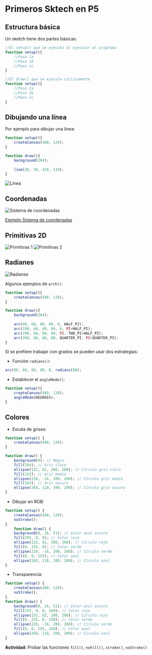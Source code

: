 # Primeros Sktech en P5

## Estructura básica

Un sketch tiene dos partes básicas:

```javascript
//El setup() que se ejecuta al ejecutar el programa
function setup(){
    //Paso 1a
    //Paso 1b
    //Paso 1c
}
```
```javascript
//El draw() que se ejecuta cíclicamente
function setup(){
    //Paso 2a
    //Paso 2b
    //Paso 2c
}
```
## Dibujando una línea
Por ejemplo para dibujar una línea:
```javascript
function setup(){
    createCanvas(480, 120);
}

function draw(){
    background(204);
    
    line(20, 50, 420, 110);
}
```
![Línea](https://github.com/daniels13ca/Intro_Programacion/blob/master/images/L%C3%ADnea.JPG "Línea recta")

## Coordenadas
![Sistema de coordenadas](https://github.com/daniels13ca/Intro_Programacion/blob/master/images/Coordenadas.JPG "Sistema de coordenadas")

[Ejemplo Sistema de coordenadas](https://www.openprocessing.org/sketch/743823)

## Primitivas 2D
![Primitivas 1](https://github.com/daniels13ca/Intro_Programacion/blob/master/images/primitivas1.JPG "Primitivas 1")
![Primitivas 2](https://github.com/daniels13ca/Intro_Programacion/blob/master/images/primitivas2.JPG "Primitivas 2")

## Radianes
![Radianes](https://github.com/daniels13ca/Intro_Programacion/blob/master/images/radianes.JPG "Radianes")

Algunos ejemplos de `arch()`:

```javascript
function setup(){
    createCanvas(480, 120);
}

function draw(){
    background(204);
    
    arc(90, 60, 80, 80, 0, HALF_PI);
    arc(190, 60, 80, 80, 0, PI+HALF_PI);
    arc(290, 60, 80, 80, PI, TWO_PI+HALF_PI);
    arc(390, 60, 80, 80, QUARTER_PI, PI+QUARTER_PI);
}
```

Si se prefiere trabajar con grados se pueden usar dos estrategias:

* Función `radians()`:
```javascript
arc(90, 60, 80, 80, 0, radians(90);
```

* Establecer el `angleMode()`:
```javascript
function setup(){
    createCanvas(480, 120);
    angleMode(DEGREES);
}
```

## Colores
* Escala de grises:
```javascript
function setup() {
	createCanvas(480, 120);
}

function draw() {
	background(0); // Negro
	fill(204); // Gris claro
	ellipse(132, 82, 200, 200); // Círculo gris claro
	fill(153); // Gris medio
	ellipse(228, -16, 200, 200); // Círculo gris medio
	fill(102); // Gris oscuro
	ellipse(268, 118, 200, 200); // Círculo gris oscuro
}
```

* Dibujar en RGB:
```javascript
function setup() {
	createCanvas(480, 120);
	noStroke();
}
	function draw() {
	background(0, 26, 51); // Color azul oscuro
	fill(255, 0, 0); // Color rojo
	ellipse(132, 82, 200, 200); // Círculo rojo
	fill(0, 255, 0); // Color verde
	ellipse(228, -16, 200, 200); // Círculo verde
	fill(0, 0, 255); // Color azul
	ellipse(268, 118, 200, 200); // Círculo azul
}
```

* Transparencia:
```javascript
function setup() {
	createCanvas(480, 120);
	noStroke();
}
function draw() {
	background(0, 26, 51); // Color azul oscuro
	fill(255, 0, 0, 160); // Color rojo
	ellipse(132, 82, 200, 200); // Círculo rojo
	fill(0, 255, 0, 160); // Color verde
	ellipse(228, -16, 200, 200); // Círculo verde
	fill(0, 0, 255, 160); // Color azul
	ellipse(268, 118, 200, 200); // Círculo azul
}
```

**Actividad:** Probar las funciones `fill()`, `noFill()`, `stroke()`, `noStroke()`
